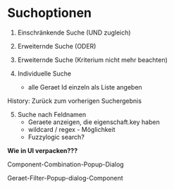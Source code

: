 Suchoptionen
============

1. Einschränkende Suche (UND zugleich)

2. Erweiternde Suche (ODER)

3. Erweiternde Suche (Kriterium nicht mehr beachten)

4. Individuelle Suche
	- alle Geraet Id einzeln als Liste angeben


History: Zurück zum vorherigen Suchergebnis


5. Suche nach Feldnamen
	- Geraete anzeigen, die eigenschaft.key haben
	- wildcard / regex - Möglichkeit
	- Fuzzylogic search?

**Wie in UI verpacken???**

Component-Combination-Popup-Dialog

Geraet-Filter-Popup-dialog-Component